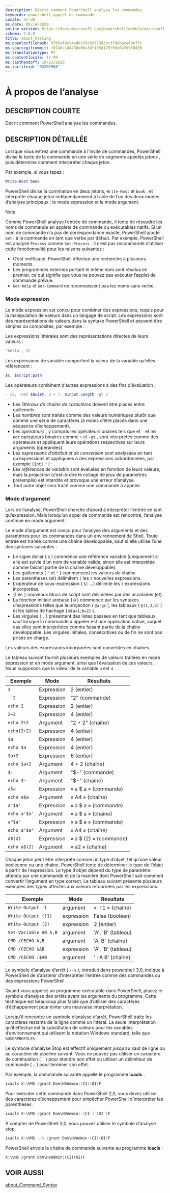 ```yaml
---
description: Décrit comment PowerShell analyse les commandes.
keywords: powershell,applet de commande
Locale: en-US
ms.date: 09/14/2020
online version: https://docs.microsoft.com/powershell/module/microsoft.powershell.core/about/about_parsing?view=powershell-5.1&WT.mc_id=ps-gethelp
schema: 2.0.0
title: about_Parsing
ms.openlocfilehash: d7b5af8c94ad6370c69773d2bc3796bace60ef7c
ms.sourcegitcommit: f874dc1d4236e06a3df195d179f59e0a7d9f8436
ms.translationtype: MT
ms.contentlocale: fr-FR
ms.lasthandoff: 10/13/2020
ms.locfileid: "93207966"
---
```

# <a name="about-parsing"></a>À propos de l’analyse

## <a name="short-description"></a>DESCRIPTION COURTE

Décrit comment PowerShell analyse les commandes.

## <a name="long-description"></a>DESCRIPTION DÉTAILLÉE

Lorsque vous entrez une commande à l’invite de commandes, PowerShell divise le texte de la commande en une série de segments appelés _jetons_ , puis détermine comment interpréter chaque jeton.

Par exemple, si vous tapez :

```powershell
Write-Host book
```

PowerShell divise la commande en deux jetons, `Write-Host` et `book` , et interprète chaque jeton indépendamment à l’aide de l’un des deux modes d’analyse principaux : le mode expression et le mode argument.

> [!NOTE]
> Comme PowerShell analyse l’entrée de commande, il tente de résoudre les noms de commande en applets de commande ou exécutables natifs. Si un nom de commande n’a pas de correspondance exacte, PowerShell ajoute `Get-` à la commande en tant que verbe par défaut. Par exemple, PowerShell est analysé `Process` comme `Get-Process` . Il n’est pas recommandé d’utiliser cette fonctionnalité pour les raisons suivantes :
>
> - C’est inefficace. PowerShell effectue une recherche à plusieurs moments.
> - Les programmes externes portant le même nom sont résolus en premier, ce qui signifie que vous ne pouvez pas exécuter l’applet de commande prévue.
> - `Get-Help` et `Get-Command` ne reconnaissent pas les noms sans verbe.

### <a name="expression-mode"></a>Mode expression

Le mode expression est conçu pour combiner des expressions, requis pour la manipulation de valeurs dans un langage de script. Les expressions sont des représentations de valeurs dans la syntaxe PowerShell et peuvent être simples ou composites, par exemple :

Les expressions littérales sont des représentations directes de leurs valeurs :

```powershell
'hello', 32
```

Les expressions de variable comportent la valeur de la variable qu’elles référencent :

```powershell
$x, $script:path
```

Les opérateurs combinent d’autres expressions à des fins d’évaluation :

```powershell
- 12, -not $Quiet, 3 + 7, $input.Length -gt 1
```

- Les _littéraux de chaîne de caractères_ doivent être placés entre guillemets.
- Les _nombres_ sont traités comme des valeurs numériques plutôt que comme une série de caractères (à moins d’être placés dans une séquence d’échappement).
- Les _opérateurs_ , y compris les opérateurs unaires tels que et `-` et les `-not` opérateurs binaires comme `+` et `-gt` , sont interprétés comme des opérateurs et appliquent leurs opérations respectives sur leurs arguments (opérandes).
- Les _expressions d’attribut et de conversion_ sont analysées en tant qu’expressions et appliquées à des expressions subordonnées, par exemple `[int] '7'` .
- Les _références de variable_ sont évaluées en fonction de leurs valeurs, mais la _projection_ (c’est-à-dire le collage de jeux de paramètres préremplis) est interdite et provoque une erreur d’analyse.
- Tout autre objet sera traité comme une commande à appeler.

### <a name="argument-mode"></a>Mode d’argument

Lors de l’analyse, PowerShell cherche d’abord à interpréter l’entrée en tant qu’expression. Mais lorsqu’un appel de commande est rencontré, l’analyse continue en mode argument.

Le mode d’argument est conçu pour l’analyse des arguments et des paramètres pour les commandes dans un environnement de Shell. Toute entrée est traitée comme une chaîne développable, sauf si elle utilise l’une des syntaxes suivantes :

- Le signe dollar ( `$` ) commence une référence variable (uniquement si elle est suivie d’un nom de variable valide, sinon elle est interprétée comme faisant partie de la chaîne développable).
- Les guillemets ( `'` et `"` ) commencent les valeurs de chaîne
- Les parenthèses (et) délimitent `(` les `)` nouvelles expressions.
- L’opérateur de sous-expression ( `$(` ...) délimite les `)` expressions incorporées.
- `{`Les `}` nouveaux blocs de script sont délimitées par des accolades (et).
- La fonction initiale arobase ( `@` ) commence par les syntaxes d’expressions telles que la projection ( `@args` ), les tableaux ( `@(1,2,3)` ) et les tables de hachage ( `@{a=1;b=2}` ).
- Les virgules ( `,` ) présentent des listes passées en tant que tableaux, sauf lorsque la commande à appeler est une application native, auquel cas elles sont interprétées comme faisant partie de la chaîne développable. Les virgules initiales, consécutives ou de fin ne sont pas prises en charge.

Les valeurs des expressions incorporées sont converties en chaînes.

Le tableau suivant fournit plusieurs exemples de valeurs traitées en mode expression et en mode argument, ainsi que l’évaluation de ces valeurs. Nous supposons que la valeur de la variable `a` est `4` .

|       Exemple        |    Mode    |      Résultats       |
| -------------------- | ---------- | ----------------- |
| `2`                  | Expression | 2 (entier)       |
| `` `2``              | Expression | "2" (commande)     |
| `echo 2`             | Expression | 2 (entier)       |
| `2+2`                | Expression | 4 (entier)       |
| `echo 2+2`           | Argument   | "2 + 2" (chaîne)    |
| `echo(2+2)`          | Expression | 4 (entier)       |
| `$a`                 | Expression | 4 (entier)       |
| `echo $a`            | Expression | 4 (entier)       |
| `$a+2`               | Expression | 6 (entier)       |
| `echo $a+2`          | Argument   | 4 + 2 (chaîne)      |
| `$-`                 | Argument   | "$-" (commande)    |
| `echo $-`            | Argument   | "$-" (chaîne)     |
| `a$a`                | Expression | « a $ a » (commande)   |
| `echo a$a`           | Argument   | « A4 » (chaîne)     |
| `a'$a'`              | Expression | « a $ a » (commande)   |
| `echo a'$a'`         | Argument   | « a $ a » (chaîne)    |
| `a"$a"`              | Expression | « a $ a » (commande)   |
| `echo a"$a"`         | Argument   | « A4 » (chaîne)     |
| `a$(2)`              | Expression | « a $ (2) » (commande) |
| `echo a$(2)`         | Argument   | « a2 » (chaîne)     |

Chaque jeton peut être interprété comme un type d’objet, tel qu’une valeur booléenne ou une chaîne. PowerShell tente de déterminer le type de l’objet à partir de l’expression.
Le type d’objet dépend du type de paramètre attendu par une commande et de la manière dont PowerShell sait comment convertir l’argument en type correct. Le tableau suivant présente plusieurs exemples des types affectés aux valeurs retournées par les expressions.

|       Exemple          |    Mode    |     Résultats      |
| ---------------------- | ---------- | --------------- |
| `Write-Output !1`      | argument   | «  ! 1 » (chaîne)   |
| `Write-Output (!1)`    | expression | False (booléen) |
| `Write-Output (2)`     | expression | 2 (entier)     |
| `Set-Variable AB A,B`  | argument   | 'A', 'B' (tableau) |
| `CMD /CECHO A,B`       | argument   | 'A, B' (chaîne)  |
| `CMD /CECHO $AB`       | expression | 'A', 'B' (tableau) |
| `CMD /CECHO :$AB`      | argument   | ' : A B' (chaîne) |

Le symbole d’analyse d’arrêt ( `--%` ), introduit dans powershell 3,0, indique à PowerShell de s’abstenir d’interpréter l’entrée comme des commandes ou des expressions PowerShell.

Quand vous appelez un programme exécutable dans PowerShell, placez le symbole d’analyse des arrêts avant les arguments du programme. Cette technique est beaucoup plus facile que d’utiliser des caractères d’échappement pour éviter une mauvaise interprétation.

Lorsqu’il rencontre un symbole d’analyse d’arrêt, PowerShell traite les caractères restants de la ligne comme un littéral. La seule interprétation qu’il effectue est la substitution de valeurs pour les variables d’environnement qui utilisent la notation Windows standard, telle que `%USERPROFILE%` .

Le symbole d’analyse Stop est effectif uniquement jusqu’au saut de ligne ou au caractère de pipeline suivant. Vous ne pouvez pas utiliser un caractère de continuation ( `` ` `` ) pour étendre son effet ou utiliser un délimiteur de commande ( `;` ) pour terminer son effet.

Par exemple, la commande suivante appelle le programme **icacls** .

```powershell
icacls X:\VMS /grant Dom\HVAdmin:(CI)(OI)F
```

Pour exécuter cette commande dans PowerShell 2,0, vous devez utiliser des caractères d’échappement pour empêcher PowerShell d’interpréter les parenthèses.

```powershell
icacls X:\VMS /grant Dom\HVAdmin:`(CI`)`(OI`)F
```

À compter de PowerShell 3,0, vous pouvez utiliser le symbole d’analyse stop.

```powershell
icacls X:\VMS --% /grant Dom\HVAdmin:(CI)(OI)F
```

PowerShell envoie la chaîne de commande suivante au programme **icacls** :

`X:\VMS /grant Dom\HVAdmin:(CI)(OI)F`

## <a name="see-also"></a>VOIR AUSSI

[about_Command_Syntax](about_Command_Syntax.md)
